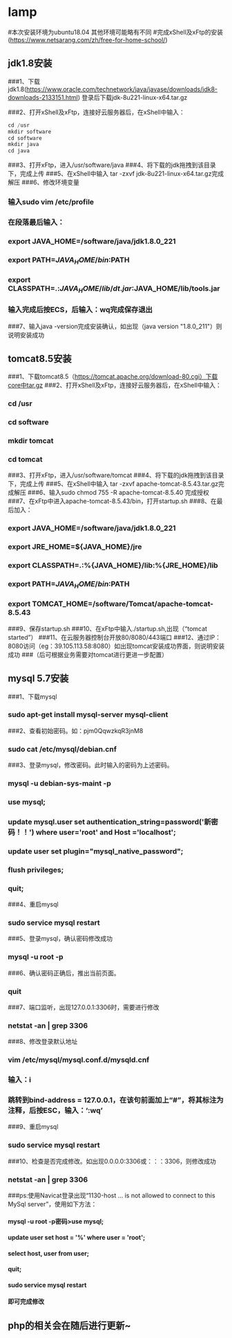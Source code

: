 # lamp

#本次安装环境为ubuntu18.04 其他环境可能略有不同
#完成xShell及xFtp的安装(https://www.netsarang.com/zh/free-for-home-school/)

## jdk1.8安装
###1、下载jdk1.8(https://www.oracle.com/technetwork/java/javase/downloads/jdk8-downloads-2133151.html) 登录后下载jdk-8u221-linux-x64.tar.gz

###2、打开xShell及xFtp，连接好云服务器后，在xShell中输入：

```java
cd /usr
mkdir software
cd software
mkdir java
cd java
```

###3、打开xFtp，进入/usr/software/java
###4、将下载的jdk拖拽到该目录下，完成上传
###5、在xShell中输入 tar -zxvf jdk-8u221-linux-x64.tar.gz完成解压
###6、修改环境变量
###   输入sudo vim /etc/profile
###   在段落最后输入：
###      export JAVA_HOME=/software/java/jdk1.8.0_221
###      export PATH=$JAVA_HOME/bin:$PATH
###      export CLASSPATH=.:$JAVA_HOME/lib/dt.jar:$JAVA_HOME/lib/tools.jar
###   输入完成后按ECS，后输入：wq完成保存退出
###7、输入java -version完成安装确认，如出现（java version "1.8.0_211"）则说明安装成功



## tomcat8.5安装
###1、下载tomcat8.5（https://tomcat.apache.org/download-80.cgi）下载core中tar.gz
###2、打开xShell及xFtp，连接好云服务器后，在xShell中输入：
###   cd /usr
###   cd software
###   mkdir tomcat
###   cd tomcat
###3、打开xFtp，进入/usr/software/tomcat
###4、将下载的jdk拖拽到该目录下，完成上传
###5、在xShell中输入 tar -zxvf apache-tomcat-8.5.43.tar.gz完成解压
###6、输入sudo chmod 755 -R apache-tomcat-8.5.40 完成授权
###7、在xFtp中进入apache-tomcat-8.5.43/bin，打开startup.sh
###8、在最后加入：

###      export JAVA_HOME=/software/java/jdk1.8.0_221
###      export JRE_HOME=${JAVA_HOME}/jre
###      export CLASSPATH=.:%{JAVA_HOME}/lib:%{JRE_HOME}/lib
###      export PATH=${JAVA_HOME}/bin:$PATH
###      export TOMCAT_HOME=/software/Tomcat/apache-tomcat-8.5.43
###9、保存startup.sh
###10、在xFtp中输入./startup.sh,出现（“tomcat started”）
###11、在云服务器控制台开放80/8080/443端口
###12、通过IP：8080访问（eg：39.105.113.58:8080）如出现tomcat安装成功界面，则说明安装成功
###（后可根据业务需要对tomcat进行更进一步配置）


## mysql 5.7安装
###1、下载mysql 
###   sudo apt-get install mysql-server mysql-client
###2、查看初始密码。如：pjm0QqwzkqR3jnM8
###   sudo cat /etc/mysql/debian.cnf
###3、登录mysql，修改密码。此时输入的密码为上述密码。
###   mysql -u debian-sys-maint -p
###   use mysql;
###   update mysql.user set authentication_string=password('新密码！！') where user='root' and Host ='localhost';
###   update user set plugin="mysql_native_password";
###   flush privileges;
###   quit;
###4、重启mysql
###   sudo service mysql restart
###5、登录mysql，确认密码修改成功
###   mysql -u root -p
###6、确认密码正确后，推出当前页面。
###   quit
###7、端口监听，出现127.0.0.1:3306时，需要进行修改
###   netstat -an | grep 3306
###8、修改登录默认地址
###   vim /etc/mysql/mysql.conf.d/mysqld.cnf
###   输入：i
###   跳转到bind-address            = 127.0.0.1，在该句前面加上“#”，将其标注为注释，后按ESC，输入：‘:wq’
###9、重启mysql
###   sudo service mysql restart
###10、检查是否完成修改。如出现0.0.0.0:3306或：：：3306，则修改成功
###   netstat -an | grep 3306

###ps:使用Navicat登录出现“1130-host ... is not allowed to connect to this MySql server”，使用如下方法：
####  mysql -u root -p密码>use mysql;
####  update user set host = '%' where user = 'root';
####  select host, user from user;
####  quit;
####  sudo service mysql restart
####  即可完成修改

## php的相关会在随后进行更新~
